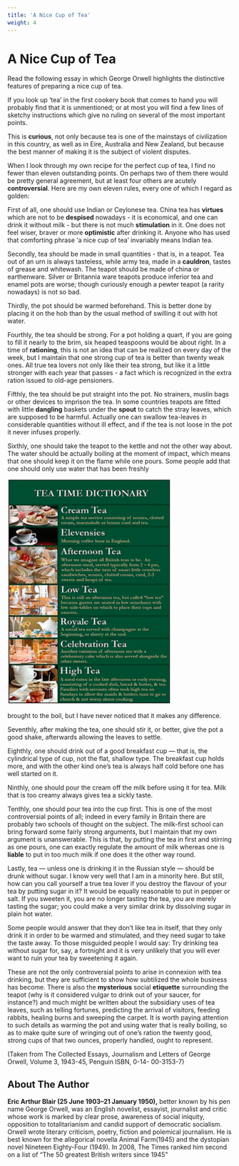```yaml
---
title: 'A Nice Cup of Tea'
weight: 4
---
```


# A Nice Cup of Tea

Read the following essay in which George Orwell highlights the distinctive features of preparing a nice cup of tea.

If you look up ‘tea’ in the first cookery book that comes to hand you will probably find that it is unmentioned; or at most you will find a few lines of sketchy instructions which give no ruling on several of the most important points.

This is **curious**, not only because tea is one of the mainstays of civilization in this country, as well as in Eire, Australia and New Zealand, but because the best manner of making it is the subject of violent disputes.

When I look through my own recipe for the perfect cup of tea, I find no fewer than eleven outstanding points. On perhaps two of them there would be pretty general agreement, but at least four others are acutely **controversial**. Here are my own eleven rules, every one of which I regard as golden:

First of all, one should use Indian or Ceylonese tea. China tea has **virtues** which are not to be **despised** nowadays - it is economical, and one can drink it without milk - but there is not much **stimulation** in it. One does not feel wiser, braver or more **optimistic** after drinking it. Anyone who has used that comforting phrase ‘a nice cup of tea’ invariably means Indian tea.

Secondly, tea should be made in small quantities - that is, in a teapot. Tea out of an urn is always tasteless, while army tea, made in a **cauldron**, tastes of grease and whitewash. The teapot should be made of china or earthenware. Silver or Britannia ware teapots produce inferior tea and enamel pots are worse; though curiously enough a pewter teapot (a rarity nowadays) is not so bad.

Thirdly, the pot should be warmed beforehand. This is better done by placing it on the hob than by the usual method of swilling it out with hot water.

Fourthly, the tea should be strong. For a pot holding a quart, if you are going to fill it nearly to the brim, six heaped teaspoons would be about right. In a time of **rationing**, this is not an idea that can be realized on every day of the week, but I maintain that one strong cup of tea is better than twenty weak ones. All true tea lovers not only like their tea strong, but like it a little stronger with each year that passes - a fact which is recognized in the extra ration issued to old-age pensioners.

Fifthly, the tea should be put straight into the pot. No strainers, muslin bags or other devices to imprison the tea. In some countries teapots are fitted with little **dangling** baskets under the **spout** to catch the stray leaves, which are supposed to be harmful. Actually one can swallow tea-leaves in considerable quantities without ill effect, and if the tea is not loose in the pot it never infuses properly.

Sixthly, one should take the teapot to the kettle and not the other way about. The water should be actually boiling at the moment of impact, which means that one should keep it on the flame while one pours. Some people add that one should only use water that has been freshly 

![](6.png)

brought to the boil, but I have never noticed that it makes any difference.

Seventhly, after making the tea, one should stir it, or better, give the pot a good shake, afterwards allowing the leaves to settle.

Eighthly, one should drink out of a good breakfast cup — that is, the cylindrical type of cup, not the flat, shallow type. The breakfast cup holds more, and with the other kind one’s tea is always half cold before one has well started on it.

Ninthly, one should pour the cream off the milk before using it for tea. Milk that is too creamy always gives tea a sickly taste.

Tenthly, one should pour tea into the cup first. This is one of the most controversial points of all; indeed in every family in Britain there are probably two schools of thought on the subject. The milk-first school can bring forward some fairly strong arguments, but I maintain that my own argument is unanswerable. This is that, by putting the tea in first and stirring as one pours, one can exactly regulate the amount of milk whereas one is **liable** to put in too much milk if one does it the other way round.

Lastly, tea — unless one is drinking it in the Russian style — should be drunk without sugar. I know very well that I am in a minority here. But still, how can you call yourself a true tea lover if you destroy the flavour of your tea by putting sugar in it? It would be equally reasonable to put in pepper or salt. If you sweeten it, you are no longer tasting the tea, you are merely tasting the sugar; you could make a very similar drink by dissolving sugar in plain hot water.

Some people would answer that they don’t like tea in itself, that they only drink it in order to be warmed and stimulated, and they need sugar to take the taste away. To those misguided people I would say: Try drinking tea without sugar for, say, a fortnight and it is very unlikely that you will ever want to ruin your tea by sweetening it again.

These are not the only controversial points to arise in connexion with tea drinking, but they are sufficient to show how subtilized the whole business has become. There is also the **mysterious** social **etiquette** surrounding the teapot (why is it considered vulgar to drink out of your saucer, for instance?) and much might be written about the subsidiary uses of tea leaves, such as telling fortunes, predicting the arrival of visitors, feeding rabbits, healing burns and sweeping the carpet. It is worth paying attention to such details as warming the pot and using water that is really boiling, so as to make quite sure of wringing out of one’s ration the twenty good, strong cups of that two ounces, properly handled, ought to represent.

(Taken from  The Collected Essays, Journalism and Letters of George Orwell, Volume 3, 1943-45, Penguin ISBN, 0-14- 00-3153-7)

## About The Author

**Eric Arthur Blair (25 June 1903–21 January 1950),** better known by his pen name George Orwell, was an English novelist, essayist, journalist and critic whose work is marked by clear prose, awareness of social iniquity, opposition to totalitarianism and candid support of democratic socialism. Orwell wrote literary criticism, poetry, fiction and polemical journalism. He is best known for the allegorical novella Animal Farm(1945) and the dystopian novel Nineteen Eighty-Four (1949). In 2008, The Times ranked him second on a list of “The 50 greatest British writers since 1945”

